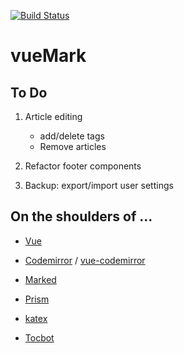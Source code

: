 [![Build Status](https://travis-ci.org/liao961120/viewMark.svg?branch=master)](https://travis-ci.org/liao961120/viewMark)

# vueMark

## To Do

1. Article editing
    - add/delete tags
    - Remove articles

1. Refactor footer components

1. Backup: export/import user settings

## On the shoulders of ...

- [Vue](https://vuejs.org)

- [Codemirror](https://codemirror.net) / [vue-codemirror](https://github.com/surmon-china/vue-codemirror)

- [Marked](https://github.com/markedjs/marked)

- [Prism](https://github.com/PrismJS/prism)

- [katex](https://github.com/KaTeX/KaTeX)

- [Tocbot](https://github.com/tscanlin/tocbot)